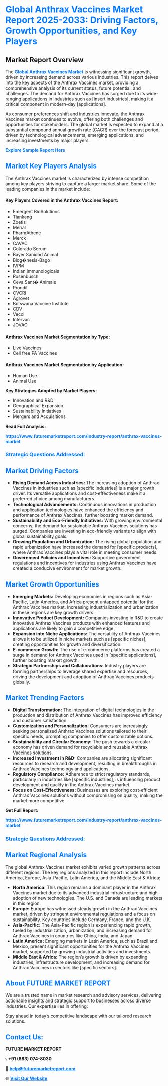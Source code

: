<h1 style="color: #007BFF;">Global Anthrax Vaccines Market Report 2025-2033: Driving Factors, Growth Opportunities, and Key Players</h1>

<section id="overview">
<h2>Market Report Overview</h2>
<p>The <a href="https://www.futuremarketreport.com/industry-report/anthrax-vaccines-market" style="color: #007BFF; text-decoration: none;"><strong>Global Anthrax Vaccines Market</strong></a> is witnessing significant growth, driven by increasing demand across various industries. This report delves into the key aspects of the Anthrax Vaccines market, providing a comprehensive analysis of its current status, future potential, and challenges. The demand for Anthrax Vaccines has surged due to its wide-ranging applications in industries such as [insert industries], making it a critical component in modern-day [applications].</p>
<p>As consumer preferences shift and industries innovate, the Anthrax Vaccines market continues to evolve, offering both challenges and opportunities for stakeholders. The global market is expected to expand at a substantial compound annual growth rate (CAGR) over the forecast period, driven by technological advancements, emerging applications, and increasing investments by major players.</p>
</section>

<section id="overview">
<p><a href="https://www.futuremarketreport.com/request-sample/reportId=80525" style="color: #007BFF; text-decoration: none;"><strong>Explore Sample Report Here</strong></a></p>
</section>

<section id="key-players">
<h2 style="color: #007BFF;">Market Key Players Analysis</h2>
<p>The Anthrax Vaccines market is characterized by intense competition among key players striving to capture a larger market share. Some of the leading companies in the market include:</p>
<h4>Key Players Covered in the Anthrax Vaccines Report:</h4>
<ul><li>Emergent BioSolutions</li><li>Tiankang</li><li>Zoetis</li><li>Merial</li><li>PharmAthene</li><li>Merck</li><li>CAVAC</li><li>Colorado Serum</li><li>Bayer Sanidad Animal</li><li>Biog�nesis-Bago</li><li>IVPM</li><li>Indian Immunologicals</li><li>Rosenbusch</li><li>Ceva Sant� Animale</li><li>Prondil</li><li>CVCRI</li><li>Agrovet</li><li>Botswana Vaccine Institute</li><li>CDV</li><li>Vecol</li><li>Intervac</li><li>JOVAC</li></ul>
<h4>Anthrax Vaccines Market Segmentation by Type:</h4>
<ul><li>Live Vaccines</li><li>Cell free PA Vaccines</li></ul>

<h4>Anthrax Vaccines Market Segmentation by Application:</h4>
<ul><li>Human Use</li><li>Animal Use</li></ul>
<p><strong>Key Strategies Adopted by Market Players:</strong></p>
<ul>
<li>Innovation and R&D</li>
<li>Geographical Expansion</li>
<li>Sustainability Initiatives</li>
<li>Mergers and Acquisitions</li>
</ul>
</section>

<section>
<p><strong>Read Full Analysis: </strong></p><a href="https://www.futuremarketreport.com/industry-report/anthrax-vaccines-market" style="color: #007BFF; text-decoration: none;"><strong>https://www.futuremarketreport.com/industry-report/anthrax-vaccines-market</strong></a>
<h3 style="color: #007BFF;">Strategic Questions Addressed:</h3>
</section>

<section id="driving-factors">
<h2 style="color: #007BFF;">Market Driving Factors</h2>
<ul>
<li><strong>Rising Demand Across Industries:</strong> The increasing adoption of Anthrax Vaccines in industries such as [specific industries] is a major growth driver. Its versatile applications and cost-effectiveness make it a preferred choice among manufacturers.</li>
<li><strong>Technological Advancements:</strong> Continuous innovations in production and application technologies have enhanced the efficiency and performance of Anthrax Vaccines, further boosting market demand.</li>
<li><strong>Sustainability and Eco-Friendly Initiatives:</strong> With growing environmental concerns, the demand for sustainable Anthrax Vaccines solutions has surged. Companies are investing in eco-friendly variants to align with global sustainability goals.</li>
<li><strong>Growing Population and Urbanization:</strong> The rising global population and rapid urbanization have increased the demand for [specific products], where Anthrax Vaccines plays a vital role in meeting consumer needs.</li>
<li><strong>Government Policies and Incentives:</strong> Supportive government regulations and incentives for industries using Anthrax Vaccines have created a conducive environment for market growth.</li>
</ul>
</section>

<section id="growth-opportunities">
<h2 style="color: #007BFF;">Market Growth Opportunities</h2>
<ul>
<li><strong>Emerging Markets:</strong> Developing economies in regions such as Asia-Pacific, Latin America, and Africa present untapped potential for the Anthrax Vaccines market. Increasing industrialization and urbanization in these regions are key growth drivers.</li>
<li><strong>Innovative Product Development:</strong> Companies investing in R&D to create innovative Anthrax Vaccines products with enhanced features and applications are likely to gain a competitive edge.</li>
<li><strong>Expansion into Niche Applications:</strong> The versatility of Anthrax Vaccines allows it to be utilized in niche markets such as [specific niches], creating opportunities for growth and diversification.</li>
<li><strong>E-commerce Growth:</strong> The rise of e-commerce platforms has created a surge in demand for Anthrax Vaccines used in [specific applications], further boosting market growth.</li>
<li><strong>Strategic Partnerships and Collaborations:</strong> Industry players are forming partnerships to leverage shared expertise and resources, driving the development and adoption of Anthrax Vaccines products globally.</li>
</ul>
</section>

<section id="trending-factors">
<h2 style="color: #007BFF;">Market Trending Factors</h2>
<ul>
<li><strong>Digital Transformation:</strong> The integration of digital technologies in the production and distribution of Anthrax Vaccines has improved efficiency and customer satisfaction.</li>
<li><strong>Customization and Personalization:</strong> Consumers are increasingly seeking personalized Anthrax Vaccines solutions tailored to their specific needs, prompting companies to offer customizable options.</li>
<li><strong>Sustainability and Circular Economy:</strong> The push towards a circular economy has driven demand for recyclable and reusable Anthrax Vaccines solutions.</li>
<li><strong>Increased Investment in R&D:</strong> Companies are allocating significant resources to research and development, resulting in breakthroughs in Anthrax Vaccines technology and applications.</li>
<li><strong>Regulatory Compliance:</strong> Adherence to strict regulatory standards, particularly in industries like [specific industries], is influencing product development and quality in the Anthrax Vaccines market.</li>
<li><strong>Focus on Cost-Effectiveness:</strong> Businesses are exploring cost-efficient Anthrax Vaccines solutions without compromising on quality, making the market more competitive.</li>
</ul>
</section>

<section>
<p><strong>Get Full Report: </strong></p><a href="https://www.futuremarketreport.com/industry-report/anthrax-vaccines-market" style="color: #007BFF; text-decoration: none;"><strong>https://www.futuremarketreport.com/industry-report/anthrax-vaccines-market</strong></a>
<h3 style="color: #007BFF;">Strategic Questions Addressed:</h3>
</section>


<section id="regional-analysis">
<h2 style="color: #007BFF;">Market Regional Analysis</h2>
<p>The global Anthrax Vaccines market exhibits varied growth patterns across different regions. The key regions analyzed in this report include North America, Europe, Asia-Pacific, Latin America, and the Middle East & Africa:</p>
<ul>
<li><strong>North America:</strong> This region remains a dominant player in the Anthrax Vaccines market due to its advanced industrial infrastructure and high adoption of new technologies. The U.S. and Canada are leading markets in this region.</li>
<li><strong>Europe:</strong> Europe has witnessed steady growth in the Anthrax Vaccines market, driven by stringent environmental regulations and a focus on sustainability. Key countries include Germany, France, and the U.K.</li>
<li><strong>Asia-Pacific:</strong> The Asia-Pacific region is experiencing rapid growth, fueled by industrialization, urbanization, and increasing demand for Anthrax Vaccines in countries like China, India, and Japan.</li>
<li><strong>Latin America:</strong> Emerging markets in Latin America, such as Brazil and Mexico, present significant opportunities for the Anthrax Vaccines market, supported by growing industrial activities and investments.</li>
<li><strong>Middle East & Africa:</strong> The region’s growth is driven by expanding industries, infrastructure development, and increasing demand for Anthrax Vaccines in sectors like [specific sectors].</li>
</ul>
</section>

<footer>
<h2 style="color: #007BFF;">About FUTURE MARKET REPORT</h2>
<p>We are a trusted name in market research and advisory services, delivering actionable insights and strategic support to businesses across diverse industries. Our expertise lies in offering:</p>

<p>Stay ahead in today’s competitive landscape with our tailored research solutions.</p>

<h2 style="color: #007BFF;">Contact Us:</h2>
<p><strong>FUTURE MARKET REPORT</strong></p>
<p>📞 <strong>+91 (883) 074-8030</strong></p>
<p>📧 <strong><a href="mailto:help@futuremarketreport.com" style="color: #007BFF;">help@futuremarketreport.com</a></strong></p>
<p>🌐 <strong><a href="https://www.futuremarketreport.com/" style="color: #007BFF;">Visit Our Website</a></strong></p>
</footer>